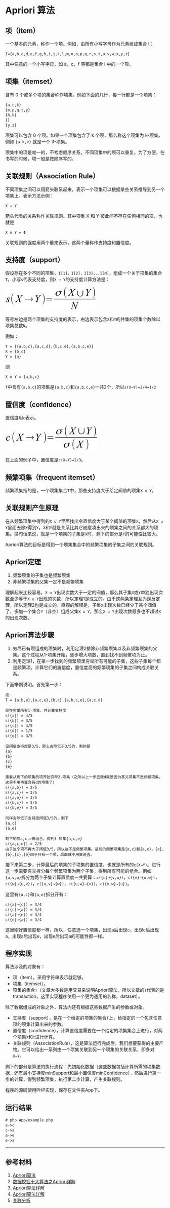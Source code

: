 # Apriori 算法

## 项（item）

一个基本的元素，称作一个项。例如，由所有小写字母作为元素组成集合 I：

    I={a,b,c,d,e,f,g,h,i,j,k,l,m,n,o,p,q,r,s,t,u,v,w,x,y,z}

其中任意的一个小写字母，如 a，c，f 等都是集合 I 中的一个项。

## 项集（itemset）

含有 0 个或多个项的集合称作项集。例如下面的几行，每一行都是一个项集：

    {a,c,k}
    {o,p,q,t,y}
    {h,k}
    {}
    {y,z}

项集可以包含 0 个项。如果一个项集包含了 k 个项，那么称这个项集为 k-项集。例如 `{a,k,v}` 就是一个 3-项集。

项集中的项是唯一的，不考虑顺序关系，不同项集中的项可以重复。为了方便，在书写的时候，项一般是按顺序写的。

## 关联规则（Association Rule）

不同项集之间可以用箭头联系起来，表示一个项集可以根据某些关系推导到另一个项集上。表示方法示例：

    X → Y

箭头代表的关系称作关联规则。其中项集 X 和 Y 彼此间不存在任何相同的项，也就是

    X ∩ Y = Φ

关联规则的强度用两个量来表示，这两个量称作支持度和置信度。

## 支持度（support）

假设存在多个不同的项集，`I[1]，I[2]，I[3]...I[N]`，组成一个关于项集的集合`T`。小写`s`代表支持度，则`X → Y`的支持度计算方法是：

![支持度计算公式](images/support.jpg)

等号左边是两个项集的支持度的表示，右边表示包含`X`和`Y`的并集的项集个数除以项集总数`N`。

例如：

    T = {{a,b,c},{a,c,d},{b,c,e},{a,b,c,e}}
    X = {b,c}
    Y = {a}

则

    X ∪ Y = {a,b,c}

`T`中含有`{a,b,c}`的项集是`{a,b,c}`和`{a,b,c,e}`一共2个，所以`s(X→Y)=2/4=1/2`

## 置信度（confidence）

置信度用`c`表示。

![置信度计算公式](images/confidence.jpg)

在上面的例子中，置信度是`c(X→Y)=2/3`。

## 频繁项集（frequent itemset）

频繁项集指的是，一个项集集合`T`中，那些支持度大于给定阀值的项集`X ∪ Y`。

## 关联规则产生原理

在从频繁项集中得到的`X ∪ Y`里面找出令置信度大于某个阀值的项集`X`，然后从`X ∪ Y`里面去除`X`得到`Y`。`X`和`Y`就是关系比其它随意凑出来的项集之间的关系都大的项集。换句话来说，就是一个项集的子集是`X`时，剩下的部分是`Y`的可能性比较大。

Apriori算法的目标是得到一个项集集合中的频繁项集的子集之间的关联规则。

## Apriori定理

1. 频繁项集的子集也是频繁项集
2. 非频繁项集的父集一定不是频繁项集

理解起来比较容易，`X ∪ Y`出现次数大于一定的阀值，那么其子集`X`或`Y`单独出现次数至少等于`X ∪ Y`出现的次数，所以定理1是成立的。由于这两条定理互为逆反定理，所以定理2也是成立的，直观的解释是，子集`X`出现次数已经少于某个阀值了，多加一个集合`Y`（非空）组成父集`X ∪ Y`，那么`X ∪ Y`出现次数最多也不超过`X`的出现次数。

## Apriori算法步骤

1. 穷尽已有项组成的项集时，利用定理2排除非频繁项集以及非频繁项集的父集。这个过程从1-项集开始，逐步增大项数，直到找不到频繁项为止。
2. 利用定理1，在第一步找到的频繁项里穷举所有可能的子集，这些子集每个都是频繁项。计算它们的置信度，置信度高的频繁项集的子集之间构成关联关系。

下面举例说明。首先第一步：

    设：
    T = {a,b,e},{a,c,e},{b,c},{a,b,c,e},{a,c,d}

    现在穷举所有1-项集，并计算支持度
    s({a}) = 4/5
    s({b}) = 3/5
    s({c}) = 4/5
    s({d}) = 1/5
    s({e}) = 3/5

    设阀值支持度是3/5，那么去除低于3/5的，剩的是
    {a}
    {b}
    {c}
    {e}

    接着从剩下的项集的项开始穷举2-项集（之所以上一步去除d就是因为其父项集不是频繁项集，这里不用再算含有d的项集了）
    s({a,b}) = 2/5
    s({a,c}) = 3/5
    s({a,e}) = 3/5
    s({b,c}) = 2/5
    s({b,e}) = 2/5

    同样去除低于支持度阀值3/5的，剩下
    {a,c}
    {a,e}

    剩下的项a,c,e再组合，得到3-项集{a,c,e}
    s({a,c,e}) = 2/5
    由于这个项不再大于阀值3/5，所以这不是频繁项集。最后的频繁项集是{a,c}和{a,e}，{a},{b},{c},{e}由于只有一个项，后面就不用算进去。

接下来第二步，计算最后的项集的子项集的置信度。也就是所有的`c(X→Y)`。进行这一步需要穷举拆分每个频繁项集为两个子集，得到所有可能的组合。例如`{u,v,w}`拆分为两个子集计算置信度一共要算：`c({u}→{v,w})`，`c({v}→{u,w})`，`c({w}→{u,v})`，`c({u,v}→{w})`，`c({u,w}→{v})`，`c({v,w}→{u})`。

这里有`{a,c}`和`{a,e}`拆分开有：

    c({a}→{c}) = 3/4
    c({c}→{a}) = 3/4
    c({a}→{e}) = 3/4
    c({e}→{a}) = 3/4

这里刚好置信度都一样，所以，任意选一个项集，出现a后出现c，出现c后出现a，出现a后出现e，出现e后出现a的可能性都一样。

## 程序实现

算法涉及的对象有：

- 项（item）。采用字符串表示就足够。
- 项集（itemset）。
- 项集的集合`T`（文章大多数是用交易来说明Apriori算法，所以文章的`T`代表的是transaction，这里实现程序使用一个更为通用的名称，dataset）。

除了数据组成的对象之外，算法内还有根据这些数据产生的参数或对象。

- 支持度（support），是在一个给定的项集的集合`T`上，给指定的一个包含任意项的项集计算出来的参数。
- 置信度（confidence），计算置信度需要在一个给定的项集集合上进行，对两个项集`X`和`Y`进行计算。
- 关联规则（AssociationRule），这是算法运行完成后，我们想要获得的主要产物。它可以给出一系列由一个项集关联到另一个项集的关联关系，即多对`X→Y`。

剩下的部分是算法的执行流程：先初始化数据（这些数据包括计算所需的项集数据，还有最小支持度minSupport和最小置信度minConfidence），然后进行第一步的计算，得到频繁项集，执行第二步计算，产生关联规则。

程序的源码使用PHP实现，保存在文件夹App下。

## 运行结果

    # php App/example.php
    a->c
    c->a
    a->e
    e->a

----------

## 参考材料

1. [Apriori算法](https://baike.baidu.com/item/Apriori/2000746 "Apriori算法 来自百度百科")
2. [数据挖掘十大算法之Apriori详解](https://blog.csdn.net/baimafujinji/article/details/53456931 "数据挖掘十大算法之Apriori详解 来自CSDN")
3. [Apriori算法详解](https://www.jianshu.com/p/ff82fb98855d "Apriori算法详解 来自简书")
4. [Apriori算法详解](https://www.cnblogs.com/likui360/p/7721806.html "来自博客园")
5. [关联分析](https://sq.163yun.com/blog/article/183290661454045184 "来自网易云")
